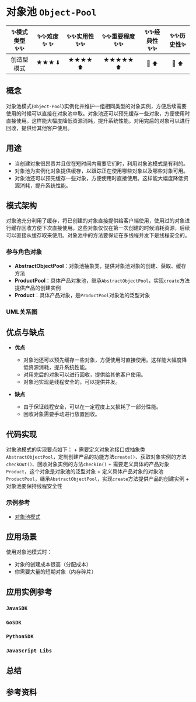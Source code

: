 # 对象池 `Object-Pool`

| :sparkles:模式类型:sparkles::sparkles:|:sparkles::sparkles:难度:sparkles:  :sparkles: | :sparkles::sparkles:实用性:sparkles::sparkles: | :sparkles::sparkles:重要程度:sparkles::sparkles: |  :sparkles::sparkles:经典性:sparkles::sparkles: | :sparkles::sparkles:历史性:sparkles: |
| :----------------------------------------: | :-----------------------------------------------: | :-------------------------------------------------: | :----------------------------------------------------: | :--------------------------------------------------: | :--------------------------------------: |
|                   创造型模式                         |                ★★★ :arrow_down:                 |                  ★★★★ :arrow_up:                   |                    ★★★★★ :arrow_up:                    |              :green_heart:  :arrow_up:               |        :green_heart:  :arrow_up:         |

## 概念
对象池模式(`Object-Pool`)实例化并维护一组相同类型的对象实例，方便后续需要使用的时候可以直接在对象池中取。对象池还可以预先缓存一些对象，方便使用时直接使用。这样能大幅度降低资源消耗，提升系统性能。对用完后的对象可以进行回收，提供给其他客户使用。

## 用途
+ 当创建对象很昂贵并且仅在短时间内需要它们时，利用对象池模式是有利的。
+ 对象池为实例化对象提供缓存，以跟踪正在使用哪些对象以及哪些对象可用。
+ 对象池还可以预先缓存一些对象，方便使用时直接使用。这样能大幅度降低资源消耗，提升系统性能。


## 模式架构
对象池充分利用了缓存，将已创建的对象直接提供给客户端使用，使用过的对象进行缓存回收方便下次直接使用。这些对象仅仅在第一次创建的时候消耗资源，后续可以直接从缓存取来使用。对象池中的方法要保证在多线程并发下是线程安全的。


### 参与角色对象
+ **AbstractObjectPool**：对象池抽象类，提供对象池对象的创建、获取、缓存方法
+ **ProductPool**：具体产品对象池，继承`AbstractObjectPool`，实现`create`方法提供产品的创建实例
+ **Product**：具体产品对象，是`ProductPool`对象池的泛型对象


### UML关系图



## 优点与缺点
+ **优点**
	+ 对象池还可以预先缓存一些对象，方便使用时直接使用。这样能大幅度降低资源消耗，提升系统性能。
	+ 对用完后的对象可以进行回收，提供给其他客户使用。
	+ 对象池实现是线程安全的，可以提供并发。
	
+ **缺点**
	+ 由于保证线程安全，可以在一定程度上又损耗了一部分性能。
	+ 回收对象需要手动进行放置回收。
	
## 代码实现
对象池模式的实现要点如下：
	+ 需要定义对象池接口或抽象类`AbstractObjectPool`，定制创建产品的功能方法`create()`、获取对象实例的方法`checkOut()`、回收对象实例的方法`checkIn()`
	+ 需要定义具体的产品对象`Product`，这个对象是对象池的泛型对象
	+ 定义具体产品对象的对象池`ProductPool`，继承`AbstractObjectPool`，实现`create`方法提供产品的创建实例
	+ 对象池要保持线程安全性

### 示例参考
+ [对象池模式](./java/io/github/hooj0/objectpool/)


## 应用场景
使用对象池模式时：
+ 对象的创建成本很高（分配成本）
+ 你需要大量的短期对象（内存碎片）


## 应用实例参考

### `JavaSDK` 

### `GoSDK`

### `PythonSDK`

### `JavaScript Libs`



## 总结



## 参考资料





